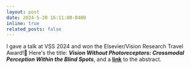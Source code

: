 ```yaml
---
layout: post
date: 2024-5-20 16:11:00-0400
inline: true
related_posts: false
---
```


I gave a talk at VSS 2024 and won the Elsevier/Vision Research Travel Award!🌴 Here's the title: **_Vision Without Photoreceptors: Crossmodal Perception Within the Blind Spots_**, and a [**link**](https://jov.arvojournals.org/article.aspx?articleid=2800902) to the abstract.
